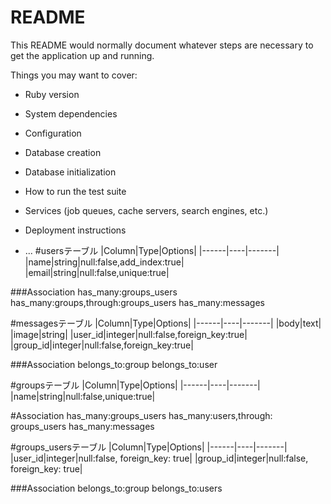 # README

This README would normally document whatever steps are necessary to get the
application up and running.

Things you may want to cover:

* Ruby version

* System dependencies

* Configuration

* Database creation

* Database initialization

* How to run the test suite

* Services (job queues, cache servers, search engines, etc.)

* Deployment instructions

* ...
#usersテーブル
|Column|Type|Options|
|------|----|-------|
|name|string|null:false,add_index:true|
|email|string|null:false,unique:true|

###Association
has_many:groups_users
has_many:groups,through:groups_users
has_many:messages

#messagesテーブル
|Column|Type|Options|
|------|----|-------|
|body|text|
|image|string|
|user_id|integer|null:false,foreign_key:true|
|group_id|integer|null:false,foreign_key:true|

###Association
belongs_to:group
belongs_to:user

#groupsテーブル
|Column|Type|Options|
|------|----|-------|
|name|string|null:false,unique:true|

#Association
has_many:groups_users
has_many:users,through: groups_users
has_many:messages

#groups_usersテーブル
|Column|Type|Options|
|------|----|-------|
|user_id|integer|null:false, foreign_key: true|
|group_id|integer|null:false, foreign_key: true|

###Association
belongs_to:group
belongs_to:users
